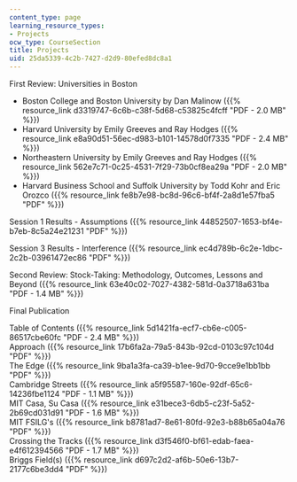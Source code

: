 ```yaml
---
content_type: page
learning_resource_types:
- Projects
ocw_type: CourseSection
title: Projects
uid: 25da5339-4c2b-7427-d2d9-80efed8dc8a1
---
```


First Review: Universities in Boston

*   Boston College and Boston University by Dan Malinow ({{% resource_link d3319747-6c6b-c38f-5d68-c53825c4fcff "PDF - 2.0 MB" %}})
*   Harvard University by Emily Greeves and Ray Hodges ({{% resource_link e8a90d51-56ec-d983-b101-14578d0f7335 "PDF - 2.4 MB" %}})
*   Northeastern University by Emily Greeves and Ray Hodges ({{% resource_link 562e7c71-0c25-4531-7f29-73b0cf8ea29a "PDF - 2.0 MB" %}})
*   Harvard Business School and Suffolk University by Todd Kohr and Eric Orozco ({{% resource_link fe8b7e98-bc8d-96c6-bf4f-2a8d1e57fba5 "PDF" %}})

Session 1 Results - Assumptions ({{% resource_link 44852507-1653-bf4e-b7eb-8c5a24e21231 "PDF" %}})

Session 3 Results - Interference ({{% resource_link ec4d789b-6c2e-1dbc-2c2b-03961472ec86 "PDF" %}})

Second Review: Stock-Taking: Methodology, Outcomes, Lessons and Beyond ({{% resource_link 63e40c02-7027-4382-581d-0a3718a631ba "PDF - 1.4 MB" %}})

Final Publication

Table of Contents ({{% resource_link 5d1421fa-ecf7-cb6e-c005-86517cbe60fc "PDF - 2.4 MB" %}})  
Approach ({{% resource_link 17b6fa2a-79a5-843b-92cd-0103c97c104d "PDF" %}})  
The Edge ({{% resource_link 9ba1a3fa-ca39-b1ee-9d70-9cce9e1bb1bb "PDF" %}})  
Cambridge Streets ({{% resource_link a5f95587-160e-92df-65c6-14236fbe1124 "PDF - 1.1 MB" %}})  
MIT Casa, Su Casa ({{% resource_link e31bece3-6db5-c23f-5a52-2b69cd031d91 "PDF - 1.6 MB" %}})  
MIT FSILG's ({{% resource_link b8781ad7-8e61-80fd-92e3-b88b65a04a76 "PDF" %}})  
Crossing the Tracks ({{% resource_link d3f546f0-bf61-edab-faea-e4f612394566 "PDF - 1.7 MB" %}})  
Briggs Field(s) ({{% resource_link d697c2d2-af6b-50e6-13b7-2177c6be3dd4 "PDF" %}})